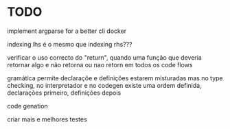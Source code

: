 # TODO

implement argparse for a better cli
docker

indexing lhs é o mesmo que indexing rhs???

verificar o uso correcto do "return", quando uma função que deveria retornar algo e não retorna ou nao retorn em todos os code flows

gramática permite declaraçõe e definições estarem misturadas mas no type checking, no interpretador e no codegen existe uma ordem definida, declarações primeiro, definições depois

code genation

criar mais e melhores testes
